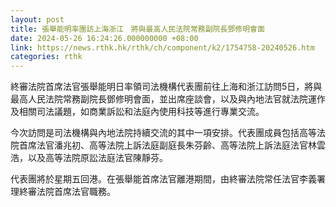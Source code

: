 ```yaml
---
layout: post
title: 張舉能明率團訪上海浙江　將與最高人民法院常務副院長鄧修明會面
date: 2024-05-26 16:24:26.000000000 +08:00
link: https://news.rthk.hk/rthk/ch/component/k2/1754758-20240526.htm
categories: rthk
---
```


終審法院首席法官張舉能明日率領司法機構代表團前往上海和浙江訪問5日，將與最高人民法院常務副院長鄧修明會面，並出席座談會，以及與內地法官就法院運作及相關司法議題，如商業訴訟和法庭內使用科技等進行專業交流。

今次訪問是司法機構與內地法院持續交流的其中一項安排。代表團成員包括高等法院首席法官潘兆初、高等法院上訴法庭副庭長朱芬齡、高等法院上訴法庭法官林雲浩，以及高等法院原訟法庭法官陳靜芬。
     
代表團將於星期五回港。在張舉能首席法官離港期間，由終審法院常任法官李義署理終審法院首席法官職務。
